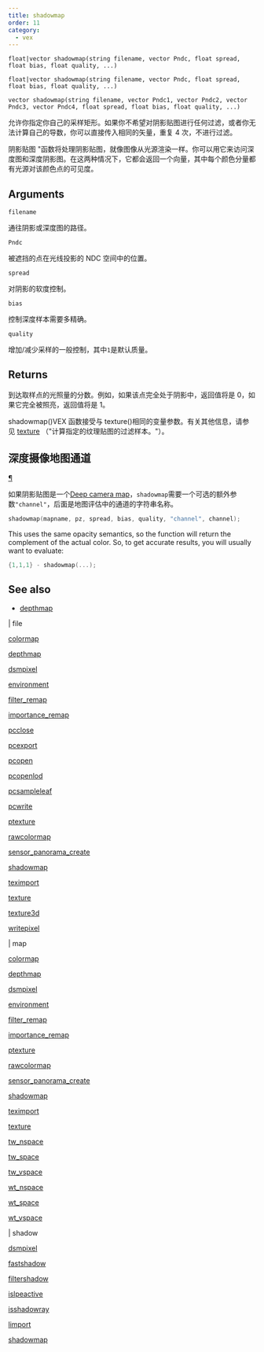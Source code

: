 ```yaml
---
title: shadowmap
order: 11
category:
  - vex
---
```


`float|vector shadowmap(string filename, vector Pndc, float spread, float bias, float quality, ...)`

`float|vector shadowmap(string filename, vector Pndc, float spread, float bias, float quality, ...)`

`vector shadowmap(string filename, vector Pndc1, vector Pndc2, vector Pndc3, vector Pndc4, float spread, float bias, float quality, ...)`

允许你指定你自己的采样矩形。如果你不希望对阴影贴图进行任何过滤，或者你无法计算自己的导数，你可以直接传入相同的矢量，重复 4 次，不进行过滤。

阴影贴图 "函数将处理阴影贴图，就像图像从光源渲染一样。你可以用它来访问深度图和深度阴影图。在这两种情况下，它都会返回一个向量，其中每个颜色分量都有光源对该颜色点的可见度。

## Arguments

`filename`

通往阴影或深度图的路径。

`Pndc`

被遮挡的点在光线投影的 NDC 空间中的位置。

`spread`

对阴影的软度控制。

`bias`

控制深度样本需要多精确。

`quality`

增加/减少采样的一般控制，其中`1`是默认质量。

## Returns

到达取样点的光照量的分数。例如，如果该点完全处于阴影中，返回值将是 0，如果它完全被照亮，返回值将是 1。

shadowmap()VEX 函数接受与 texture()相同的变量参数。有关其他信息，请参见 [texture](texture.html) （"计算指定的纹理贴图的过滤样本。"）。

## 深度摄像地图通道

[¶](#deep-camera-map-channels)

如果阴影贴图是一个[Deep camera map](.../.../render/dcm.html)，`shadowmap`需要一个可选的额外参数`"channel"`，后面是地图评估中的通道的字符串名称。

```c
shadowmap(mapname, pz, spread, bias, quality, "channel", channel);

```

This uses the same opacity semantics, so the function will return the
complement of the actual color. So, to get accurate results, you will
usually want to evaluate:

```c
{1,1,1} - shadowmap(...);

```

## See also

- [depthmap](depthmap.html)

|
file

[colormap](colormap.html)

[depthmap](depthmap.html)

[dsmpixel](dsmpixel.html)

[environment](environment.html)

[filter_remap](filter_remap.html)

[importance_remap](importance_remap.html)

[pcclose](pcclose.html)

[pcexport](pcexport.html)

[pcopen](pcopen.html)

[pcopenlod](pcopenlod.html)

[pcsampleleaf](pcsampleleaf.html)

[pcwrite](pcwrite.html)

[ptexture](ptexture.html)

[rawcolormap](rawcolormap.html)

[sensor_panorama_create](sensor_panorama_create.html)

[shadowmap](shadowmap.html)

[teximport](teximport.html)

[texture](texture.html)

[texture3d](texture3d.html)

[writepixel](writepixel.html)

|
map

[colormap](colormap.html)

[depthmap](depthmap.html)

[dsmpixel](dsmpixel.html)

[environment](environment.html)

[filter_remap](filter_remap.html)

[importance_remap](importance_remap.html)

[ptexture](ptexture.html)

[rawcolormap](rawcolormap.html)

[sensor_panorama_create](sensor_panorama_create.html)

[shadowmap](shadowmap.html)

[teximport](teximport.html)

[texture](texture.html)

[tw_nspace](tw_nspace.html)

[tw_space](tw_space.html)

[tw_vspace](tw_vspace.html)

[wt_nspace](wt_nspace.html)

[wt_space](wt_space.html)

[wt_vspace](wt_vspace.html)

|
shadow

[dsmpixel](dsmpixel.html)

[fastshadow](fastshadow.html)

[filtershadow](filtershadow.html)

[islpeactive](islpeactive.html)

[isshadowray](isshadowray.html)

[limport](limport.html)

[shadowmap](shadowmap.html)
